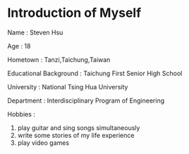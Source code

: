 <!DOCTYPE html>
<html>
<head>
<title>Personal Homepage</title>
</head>
<body>

<h1>Introduction of Myself</h1>

<p>Name : Steven Hsu</p>
<p>Age : 18</p>
<p>Hometown : Tanzi,Taichung,Taiwan</p>
<p>Educational Background : Taichung First Senior High School</p>
<p>University : National Tsing Hua University</p>
<p>Department : Interdisciplinary Program of Engineering</p>
<p>Hobbies : </p>
<ol>
<li>play guitar and sing songs simultaneously</li>
<li>write some stories of my life experience</li>
<li>play video games</li>


</body>
</html>
